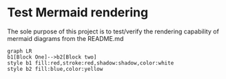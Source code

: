 # Test Mermaid rendering
The sole purpose of this project is to test/verify the rendering capability of mermaid diagrams from the README.md

```mermaid
graph LR
b1[Block One]-->b2[Block two]
style b1 fill:red,stroke:red,shadow:shadow,color:white
style b2 fill:blue,color:yellow
```

